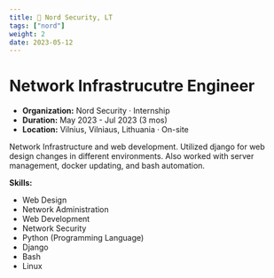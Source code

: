 ```yaml
---
title: 👾 Nord Security, LT
tags: ["nord"]
weight: 2
date: 2023-05-12
---
```

# Network Infrastrucutre Engineer

- **Organization:** Nord Security · Internship
- **Duration:** May 2023 - Jul 2023 (3 mos)
- **Location:** Vilnius, Vilniaus, Lithuania · On-site

Network Infrastructure and web development. Utilized django for web design changes in different environments. Also worked with server management, docker updating, and bash automation.

**Skills:**
- Web Design
- Network Administration
- Web Development
- Network Security
- Python (Programming Language)
- Django
- Bash
- Linux
